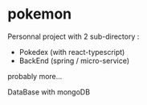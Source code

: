 # pokemon

Personnal project with 2 sub-directory :

- Pokedex (with react-typescript)
- BackEnd (spring / micro-service)

probably more...

DataBase with mongoDB
